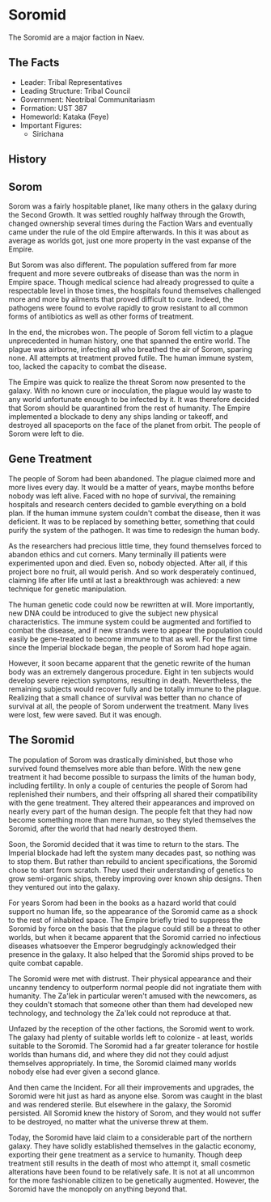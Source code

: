 # Soromid

The Soromid are a major faction in Naev.

## The Facts

* Leader: Tribal Representatives
* Leading Structure: Tribal Council
* Government: Neotribal Communitariasm
* Formation: UST 387
* Homeworld: Kataka (Feye)
* Important Figures:
    * Sirichana

## History

## Sorom

Sorom was a fairly hospitable planet, like many others in the galaxy during the Second Growth. It was settled roughly halfway through the Growth, changed ownership several times during the Faction Wars and eventually came under the rule of the old Empire afterwards. In this it was about as average as worlds got, just one more property in the vast expanse of the Empire.

But Sorom was also different. The population suffered from far more frequent and more severe outbreaks of disease than was the norm in Empire space. Though medical science had already progressed to quite a respectable level in those times, the hospitals found themselves challenged more and more by ailments that proved difficult to cure. Indeed, the pathogens were found to evolve rapidly to grow resistant to all common forms of antibiotics as well as other forms of treatment.

In the end, the microbes won. The people of Sorom fell victim to a plague unprecedented in human history, one that spanned the entire world. The plague was airborne, infecting all who breathed the air of Sorom, sparing none. All attempts at treatment proved futile. The human immune system, too, lacked the capacity to combat the disease.

The Empire was quick to realize the threat Sorom now presented to the galaxy. With no known cure or inoculation, the plague would lay waste to any world unfortunate enough to be infected by it. It was therefore decided that Sorom should be quarantined from the rest of humanity. The Empire implemented a blockade to deny any ships landing or takeoff, and destroyed all spaceports on the face of the planet from orbit. The people of Sorom were left to die.

## Gene Treatment

The people of Sorom had been abandoned. The plague claimed more and more lives every day. It would be a matter of years, maybe months before nobody was left alive. Faced with no hope of survival, the remaining hospitals and research centers decided to gamble everything on a bold plan. If the human immune system couldn't combat the disease, then it was deficient. It was to be replaced by something better, something that could purify the system of the pathogen. It was time to redesign the human body.

As the researchers had precious little time, they found themselves forced to abandon ethics and cut corners. Many terminally ill patients were experimented upon and died. Even so, nobody objected. After all, if this project bore no fruit, all would perish. And so work desperately continued, claiming life after life until at last a breakthrough was achieved: a new technique for genetic manipulation.

The human genetic code could now be rewritten at will. More importantly, new DNA could be introduced to give the subject new physical characteristics. The immune system could be augmented and fortified to combat the disease, and if new strands were to appear the population could easily be gene-treated to become immune to that as well. For the first time since the Imperial blockade began, the people of Sorom had hope again.

However, it soon became apparent that the genetic rewrite of the human body was an extremely dangerous procedure. Eight in ten subjects would develop severe rejection symptoms, resulting in death. Nevertheless, the remaining subjects would recover fully and be totally immune to the plague. Realizing that a small chance of survival was better than no chance of survival at all, the people of Sorom underwent the treatment. Many lives were lost, few were saved. But it was enough.

## The Soromid

The population of Sorom was drastically diminished, but those who survived found themselves more able than before. With the new gene treatment it had become possible to surpass the limits of the human body, including fertility. In only a couple of centuries the people of Sorom had replenished their numbers, and their offspring all shared their compatibility with the gene treatment. They altered their appearances and improved on nearly every part of the human design. The people felt that they had now become something more than mere human, so they styled themselves the Soromid, after the world that had nearly destroyed them.

Soon, the Soromid decided that it was time to return to the stars. The Imperial blockade had left the system many decades past, so nothing was to stop them. But rather than rebuild to ancient specifications, the Soromid chose to start from scratch. They used their understanding of genetics to grow semi-organic ships, thereby improving over known ship designs. Then they ventured out into the galaxy.

For years Sorom had been in the books as a hazard world that could support no human life, so the appearance of the Soromid came as a shock to the rest of inhabited space. The Empire briefly tried to suppress the Soromid by force on the basis that the plague could still be a threat to other worlds, but when it became apparent that the Soromid carried no infectious diseases whatsoever the Emperor begrudgingly acknowledged their presence in the galaxy. It also helped that the Soromid ships proved to be quite combat capable.

The Soromid were met with distrust. Their physical appearance and their uncanny tendency to outperform normal people did not ingratiate them with humanity. The Za'lek in particular weren't amused with the newcomers, as they couldn't stomach that someone other than them had developed new technology, and technology the Za'lek could not reproduce at that.

Unfazed by the reception of the other factions, the Soromid went to work. The galaxy had plenty of suitable worlds left to colonize - at least, worlds suitable to the Soromid. The Soromid had a far greater tolerance for hostile worlds than humans did, and where they did not they could adjust themselves appropriately. In time, the Soromid claimed many worlds nobody else had ever given a second glance.

And then came the Incident. For all their improvements and upgrades, the Soromid were hit just as hard as anyone else. Sorom was caught in the blast and was rendered sterile. But elsewhere in the galaxy, the Soromid persisted. All Soromid knew the history of Sorom, and they would not suffer to be destroyed, no matter what the universe threw at them.

Today, the Soromid have laid claim to a considerable part of the northern galaxy. They have solidly established themselves in the galactic economy, exporting their gene treatment as a service to humanity. Though deep treatment still results in the death of most who attempt it, small cosmetic alterations have been found to be relatively safe. It is not at all uncommon for the more fashionable citizen to be genetically augmented. However, the Soromid have the monopoly on anything beyond that.
